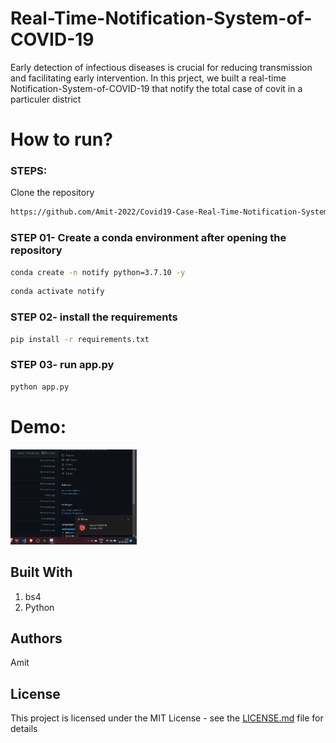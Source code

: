 # Real-Time-Notification-System-of-COVID-19
Early detection of infectious diseases is crucial for reducing transmission and facilitating early intervention. In this prject, we built a real-time Notification-System-of-COVID-19 that notify the total case of covit in a particuler district 

# How to run?
### STEPS:

Clone the repository

```bash
https://github.com/Amit-2022/Covid19-Case-Real-Time-Notification-System.git
```
### STEP 01- Create a conda environment after opening the repository

```bash
conda create -n notify python=3.7.10 -y
```

```bash
conda activate notify
```


### STEP 02- install the requirements
```bash
pip install -r requirements.txt
```

### STEP 03- run app.py
```bash
python app.py
```


# Demo:

<img src="docs/1.png" alt="workflow" width="40%">


## Built With

1. bs4 
2. Python


## Authors
Amit
## License

This project is licensed under the MIT License - see the [LICENSE.md](LICENSE.md) file for details
